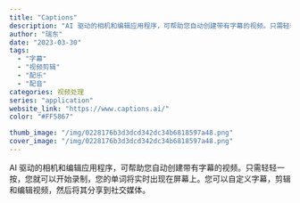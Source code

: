 ```yaml
---
title: "Captions"
description: "AI 驱动的相机和编辑应用程序，可帮助您自动创建带有字幕的视频。只需轻轻一按，您就可以开始录制，您的单词将实时出现在屏幕"
author: "瑞东"
date: "2023-03-30"
tags:
  - "字幕"
  - "视频剪辑"
  - "配乐"
  - "配音"
categories: 视频处理
series: "application"
website_link: "https://www.captions.ai/"
color: "#FF5867"

thumb_image: "/img/0228176b3d3dcd342dc34b6818597a48.png"
cover_image: "/img/0228176b3d3dcd342dc34b6818597a48.png"
---
```


AI 驱动的相机和编辑应用程序，可帮助您自动创建带有字幕的视频。只需轻轻一按，您就可以开始录制，您的单词将实时出现在屏幕上。您可以自定义字幕，剪辑和编辑视频，然后将其分享到社交媒体。 